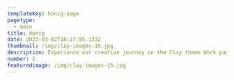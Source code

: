 ```yaml
---
templateKey: honig-page
pagetype:
  - main
title: Honig
date: 2023-03-02T10:17:05.133Z
thumbnail: /img/clay-images-15.jpg
description: Experience our creative journey on the Clay theme Work page. Explore our portfolio and witness the artistry behind our projects.
number: 2
featuredimage: /img/clay-images-15.jpg
---
```



